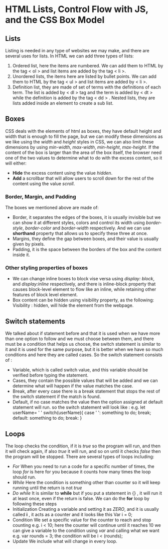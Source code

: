 # HTML Lists, Control Flow with JS, and the CSS Box Model
## Lists
Listing is needed in any type of websites we may make, and there are several uses for lists. In HTML we can add three types of lists:
1. Ordered list, here the items are numbered.
We can add them to HTML by the tag  < ol > and list items are added by the tag < li >.
2. Unordered lists, the items here are listed by bullet points.
We can add them to HTML by the tag < ul > and list items are added by < li >.
3. Definition list, they are made of set of terms with the definitions of each term.
The list is added by < dl >  tag and the term is added by < dt > while the definition is added by the tag < dd > .
Nested lists, they are lists added inside an element to create a sub list.
## Boxes
CSS deals with the elements of html as boxes, they have default height and width that is enough to fill the page, but we can modify these dimensions as we like using the *width* and *height* styles in CSS, we can also limit these dimensions by using *min-width*, *max-width*, *min-height*, *max-height*.
If the content of the box is larger than the area of the box itself, the browser need one of the two values to determine what to do with the excess content, so it will either:
* **Hide** the excess content using the value *hidden*.
* **Add** a scrollbar that will allow users to scroll down for the rest of the content using the value *scroll*.
### Border, Margin, and Padding
The boxes we mentioned above are made of:
* Border, it separates the edges of the boxes, it is usually invisible but we can show it at different styles, colors and control its width using *border-style*, *border-color* and *border-width* respectively. And we can use **shorthand** property that allows us to specify these three at once.
* Margins, they define the gap between boxes, and their value is usually given by pixels.
* Padding, it is the space between the borders of the box and the content inside it.
### Other styling properties of boxes
* We can change inline boxes to block vise versa using *display: block*, and *display:inline* respectively, and there is inline-block property that causes block-level element to flow like an inline, while retaining other features of block level element.
* Box content can be hidden using visibility property, as the following:
Visibility : hidden, will hide the element from the webpage.

## Switch statements
We talked about if statement before and that it is used when we have more than one option to follow and we must choose between them, and there must be a condition that helps us choose, the switch statement is similar to it and it is used for the same purpose, but it is better when we have so much conditions and here they are called cases.
So the switch statement consists of :
* Variable, which is called switch value, and this variable should be verified before typing the statement.
* Cases, they contain the possible values that will be added and we can determine what will happen if the value matches the case.
* Break, after every case there is a break statement that stops the rest of the switch statement if the match is found.
* Default, if no case matches the value then the option assigned at default statement will run.
so the switch statement will look like :
e.g. 
let userName= ' '
  switch(userName){
      case ' ':
      something to do;
      break;
      default:
      something to do;
      break:
  }
## Loops
The loop checks the condition, if it is *true* so the program will run, and then it will check again, if also *true* it will run, and so on until it checks *false* then the program will be stopped.
There are several types of loops including:
* *For*
When you need to run a code for a specific number of times, the loop *for* is here for you because it counts how many times the loop should run.
* *While*
Here the condition is something other than counter so it will keep running until the return is not *true*
* *Do while*
It is similar to **while** but if you put a statement in {} , it will run it at least once, even if the return is false.
We can do the **for** loop by following these steps
* Initialization
Creating a variable and setting it as *ZERO*, and it is usually called **i** , it acts as a counter and it looks like this
Var i = 0;
* Condition
We set a specific value for the counter to reach and stop counting 
e.g. i < 10; here the counter will continue until it reaches 10
we can give a variable to the condition using *var* and calling what we want 
e.g. var rounds = 3;
the condition will be i < (rounds);
* Update
We include what will change in every loop.


